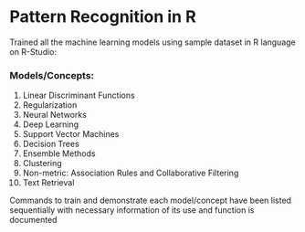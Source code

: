 # Pattern Recognition in R

Trained all the machine learning models using sample dataset in R language on R-Studio:

### Models/Concepts:
1. Linear Discriminant Functions
2. Regularization
3. Neural Networks
4. Deep Learning
5. Support Vector Machines
6. Decision Trees
7. Ensemble Methods
8. Clustering
9. Non-metric: Association Rules and Collaborative Filtering
10. Text Retrieval

Commands to train and demonstrate each model/concept have been listed sequentially with necessary information of its use and function is documented
